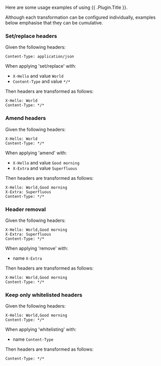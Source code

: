 Here are some usage examples of using {{ .Plugin.Title }}. 

Although each transformation can be configured individually, examples below emphasise that they can be cumulative.

### Set/replace headers

Given the following headers:
```
Content-Type: application/json
```

When applying 'set/replace' with:
* `X-Hello` and value `World`
* `Content-Type` and value `*/*`

Then headers are transformed as follows:
```
X-Hello: World
Content-Type: */*
```

### Amend headers

Given the following headers:
```
X-Hello: World
Content-Type: */*
```

When applying 'amend' with:
* `X-Hello` and value `Good morning`
* `X-Extra` and value `Superfluous` 

Then headers are transformed as follows:
```
X-Hello: World,Good morning
X-Extra: Superfluous
Content-Type: */*
```

### Header removal

Given the following headers:
```
X-Hello: World,Good morning
X-Extra: Superfluous
Content-Type: */*
```

When applying 'remove' with:
* name `X-Extra`

Then headers are transformed as follows:
```
X-Hello: World,Good morning
Content-Type: */*
```

### Keep only whitelisted headers

Given the following headers:
```
X-Hello: World,Good morning
Content-Type: */*
```

When applying 'whitelisting' with:

* name `Content-Type`

Then headers are transformed as follows:
```
Content-Type: */*
```